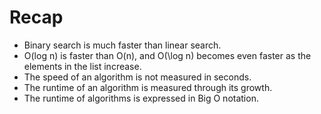 # Recap

- Binary search is much faster than linear search.
- O(log n) is faster than O(n), and O(\log n) becomes even faster as the elements in the list increase.
- The speed of an algorithm is not measured in seconds.
- The runtime of an algorithm is measured through its growth.
- The runtime of algorithms is expressed in Big O notation.
